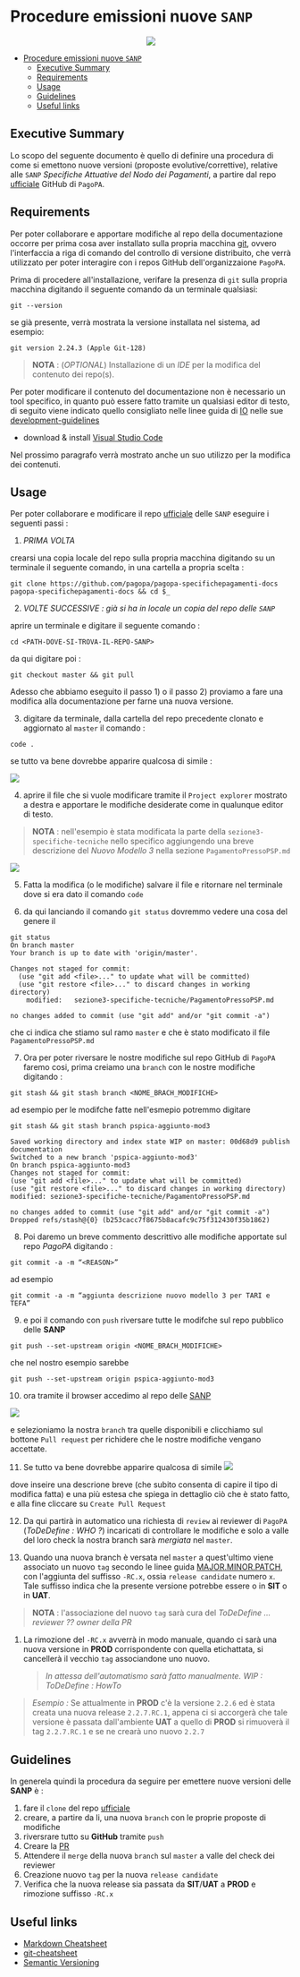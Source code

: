 # Procedure emissioni nuove `SANP`

<p align="center">
  <img src="pagoPA.png" />
</p>

- [Procedure emissioni nuove `SANP`](#procedure-emissioni-nuove-sanp)
  - [Executive Summary](#executive-summary)
  - [Requirements](#requirements)
  - [Usage](#usage)
  - [Guidelines](#guidelines)
  - [Useful links](#useful-links)

## Executive Summary

Lo scopo del seguente documento è quello di definire una procedura di come si emettono nuove versioni (proposte evolutive/correttive), relative alle `SANP` _Specifiche Attuative del Nodo dei Pagamenti_, a partire dal repo [ufficiale](https://github.com/pagopa/pagopa-specifichepagamenti-docs) GitHub di `PagoPA`.

## Requirements

Per poter collaborare e apportare modifiche al repo della documentazione occorre per prima cosa aver installato sulla propria macchina [git](https://git-scm.com/downloads), ovvero l'interfaccia a riga di comando del controllo di versione distribuito, che verrà utilizzato per poter interagire con i repos GitHub dell'organizzaione `PagoPA`.

Prima di procedere all'installazione, verifare la presenza di `git` sulla propria macchina digitando il seguente comando da un terminale qualsiasi:

```
git --version
```

se già presente, verrà mostrata la versione installata nel sistema, ad esempio:

```
git version 2.24.3 (Apple Git-128)
```

> **NOTA** : (_OPTIONAL_) Installazione di un _IDE_ per la modifica del contenuto dei repo(s).

Per poter modificare il contenuto del documentazione non è necessario un tool specifico, in quanto può essere fatto tramite un qualsiasi editor di testo, di seguito viene indicato quello consigliato nelle linee guida di [IO](https://io.italia.it/) nelle sue [development-guidelines](https://github.com/pagopa/io-handbook/blob/master/development-guidelines.md#editors-code-formatting-linting)

- download & install [Visual Studio Code](https://code.visualstudio.com/)

Nel prossimo paragrafo verrà mostrato anche un suo utilizzo per la modifica dei contenuti.

## Usage

Per poter collaborare e modificare il repo [ufficiale](https://github.com/pagopa/pagopa-specifichepagamenti-docs) delle `SANP` eseguire i seguenti passi :

1. _PRIMA VOLTA_

crearsi una copia locale del repo sulla propria macchina digitando su un terminale il seguente comando, in una cartella a propria scelta :

```
git clone https://github.com/pagopa/pagopa-specifichepagamenti-docs pagopa-specifichepagamenti-docs && cd $_
```

2. _VOLTE SUCCESSIVE : già si ha in locale un copia del repo delle `SANP`_

aprire un terminale e digitare il seguente comando :

```
cd <PATH-DOVE-SI-TROVA-IL-REPO-SANP>
```

da qui digitare poi :

```
git checkout master && git pull
```

Adesso che abbiamo eseguito il passo 1) o il passo 2) proviamo a fare una modifica alla documentazione per farne una nuova versione.

3. digitare da terminale, dalla cartella del repo precedente clonato e aggiornato al `master` il comando :

```
code .
```

se tutto va bene dovrebbe apparire qualcosa di simile :

![](2020-10-09-11-04-10.png)

4. aprire il file che si vuole modificare tramite il `Project explorer` mostrato a destra e apportare le modifiche desiderate come in qualunque editor di testo.

> **NOTA** : nell'esempio è stata modificata la parte della `sezione3-specifiche-tecniche` nello specifico aggiungendo una breve descrizione del _Nuovo Modello 3_ nella sezione `PagamentoPressoPSP.md`

![](2020-10-09-13-01-55.png)

5. Fatta la modifica (o le modifiche) salvare il file e ritornare nel terminale dove si era dato il comando `code`

6. da qui lanciando il comando `git status` dovremmo vedere una cosa del genere il

```
git status
On branch master
Your branch is up to date with 'origin/master'.

Changes not staged for commit:
  (use "git add <file>..." to update what will be committed)
  (use "git restore <file>..." to discard changes in working directory)
	modified:   sezione3-specifiche-tecniche/PagamentoPressoPSP.md

no changes added to commit (use "git add" and/or "git commit -a")
```

che ci indica che stiamo sul ramo `master` e che è stato modificato il file `PagamentoPressoPSP.md`

7. Ora per poter riversare le nostre modifiche sul repo GitHub di `PagoPA` faremo cosi, prima creiamo una `branch` con le nostre modifiche digitando :

```
git stash && git stash branch <NOME_BRACH_MODIFICHE>
```

ad esempio per le modifche fatte nell'esmepio potremmo digitare

```
git stash && git stash branch pspica-aggiunto-mod3

Saved working directory and index state WIP on master: 00d68d9 publish documentation
Switched to a new branch 'pspica-aggiunto-mod3'
On branch pspica-aggiunto-mod3
Changes not staged for commit:
(use "git add <file>..." to update what will be committed)
(use "git restore <file>..." to discard changes in working directory)
modified: sezione3-specifiche-tecniche/PagamentoPressoPSP.md

no changes added to commit (use "git add" and/or "git commit -a")
Dropped refs/stash@{0} (b253cacc7f8675b8acafc9c75f312430f35b1862)
```

8. Poi daremo un breve commento descrittivo alle modifiche apportate sul repo _PagoPA_ digitando :

```
git commit -a -m “<REASON>”
```

ad esempio

```
git commit -a -m “aggiunta descrizione nuovo modello 3 per TARI e TEFA”
```

9. e poi il comando con `push` riversare tutte le modifche sul repo pubblico delle **SANP**

```
git push --set-upstream origin <NOME_BRACH_MODIFICHE>
```

che nel nostro esempio sarebbe

```
git push --set-upstream origin pspica-aggiunto-mod3
```

10. ora tramite il browser accedimo al repo delle [SANP](https://github.com/pagopa/pagopa-specifichepagamenti-docs)

![](2020-10-12-09-24-25.png)

e selezioniamo la nostra `branch` tra quelle disponibili e clicchiamo sul bottone `Pull request` per richidere che le nostre modifiche vengano accettate.

11. Se tutto va bene dovrebbe apparire qualcosa di simile
    ![](2020-10-12-09-28-24.png)

dove inseire una descrione breve (che subito consenta di capire il tipo di modifica fatta) e una più estesa che spiega in dettaglio ciò che è stato fatto, e alla fine cliccare su `Create Pull Request`

12. Da qui partirà in automatico una richiesta di `review` ai reviewer di `PagoPA` (_ToDeDefine : WHO ?_) incaricati di controllare le modifiche e solo a valle del loro check la nostra branch sarà _mergiata_ nel `master`.

13. Quando una nuova branch è versata nel `master` a quest'ultimo viene associato un nuovo `tag` secondo le linee guida [MAJOR.MINOR.PATCH](https://semver.org/), con l'aggiunta del suffisso `-RC.x`, ossia `release candidate` numero `x`. Tale suffisso indica che la presente versione potrebbe essere o in **SIT** o in **UAT**.

> **NOTA** : l'associazione del nuovo `tag` sarà cura del _ToDeDefine ... reviewer ?? owner della PR_

1.  La rimozione del `-RC.x` avverrà in modo manuale, quando ci sarà una nuova versione in **PROD** corrispondente con quella etichattata, si cancellerà il vecchio `tag` associandone uno nuovo. 
    > _In attessa dell'automatismo sarà fatto manualmente._ _WIP : ToDeDefine : HowTo_

> _Esempio :_ Se attualmente in **PROD** c'è la versione `2.2.6` ed è stata creata una nuova release `2.2.7.RC.1`, appena ci si accorgerà che tale versione è passata dall'ambiente **UAT** a quello di **PROD** si rimuoverà il tag `2.2.7.RC.1` e se ne crearà uno nuovo `2.2.7`

## Guidelines

In generela quindi la procedura da seguire per emettere nuove versioni delle **SANP** è :

1. fare il `clone` del repo [ufficiale](https://github.com/pagopa/pagopa-specifichepagamenti-docs)
2. creare, a partire da li, una nuova `branch` con le proprie proposte di modifiche
3. riversrare tutto su **GitHub** tramite `push`
4. Creare la [PR](https://docs.github.com/en/free-pro-team@latest/github/getting-started-with-github/github-glossary#pull-request)
5. Attendere il `merge` della nuova `branch` sul `master` a valle del check dei reviewer
6. Creazione nuovo `tag` per la nuova `release candidate`
7. Verifica che la nuova release sia passata da **SIT**/**UAT** a **PROD** e rimozione suffisso `-RC.x`

## Useful links

- [Markdown Cheatsheet](https://github.com/adam-p/markdown-here/wiki/Markdown-Cheatsheet)
- [git-cheatsheet](https://www.atlassian.com/git/tutorials/atlassian-git-cheatsheet)
- [Semantic Versioning](https://semver.org/)